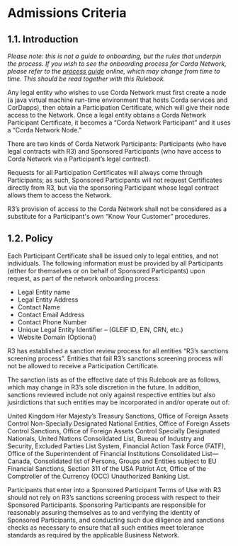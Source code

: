 # Admissions Criteria

## 1.1. Introduction

*Please note: this is not a guide to onboarding, but the rules that underpin the process. If you wish to see the onboarding process for Corda Network, please refer to the [process guide](https://corda.network/joining-corda-network/onboarding-workflow) online, which may change from time to time. This should be read together with this Rulebook.*

Any legal entity who wishes to use Corda Network must first create a node (a java virtual machine run-time environment that hosts Corda services and CorDapps), then obtain a Participation Certificate, which will give their node access to the Network. Once a legal entity obtains a Corda Network Participant Certificate, it becomes a “Corda Network Participant” and it uses a “Corda Network Node.”

There are two kinds of Corda Network Participants: Participants (who have legal contracts with R3) and Sponsored Participants (who have access to Corda Network via a Participant’s legal contract).

Requests for all Participation Certificates will always come through Participants; as such, Sponsored Participants will not request Certificates directly from R3, but via the sponsoring Participant whose legal contract allows them to access the Network.

R3’s provision of access to the Corda Network shall not be considered as a substitute for a Participant's own “Know Your Customer” procedures. 




## 1.2. Policy

Each Participant Certificate shall be issued only to legal entities, and not individuals. The following information must be provided by all Participants (either for themselves or on behalf of Sponsored Participants) upon request, as part of the network onboarding process:
- Legal Entity name
- Legal Entity Address
- Contact Name
- Contact Email Address
- Contact Phone Number
- Unique Legal Entity Identifier – (GLEIF ID, EIN, CRN, etc.)
- Website Domain (Optional)

R3 has established a sanction review process for all entities “R3’s sanctions screening process”. Entities that fail R3’s sanctions screening process will not be allowed to receive a Participation Certificate.

The sanction lists as of the effective date of this Rulebook are as follows, which may change in R3’s sole discretion in the future. In addition, sanctions reviewed include not only against respective entities but also jusirdictions that such entities may be incorporated in and/or operate out of:

United Kingdom Her Majesty’s Treasury Sanctions, Office of Foreign Assets Control Non-Specially Designated National Entities, Office of Foreign Assets Control Sanctions, Office of Foreign Assets Control Specially Designated Nationals, United Nations Consolidated List, Bureau of Industry and Security, Excluded Parties List System, Financial Action Task Force (FATF), Office of the Superintendent of Financial Institutions Consolidated List—Canada, Consolidated list of Persons, Groups and Entities subject to EU Financial Sanctions, Section 311 of the USA Patriot Act, Office of the Comptroller of the Currency (OCC) Unauthorized Banking List.

Participants that enter into a Sponsored Participant Terms of Use with R3 should not rely on R3’s sanctions screening process with respect to their Sponsored Participants. Sponsoring Participants are responsible for reasonably assuring themselves as to and verifying the identity of Sponsored Participants, and conducting such due diligence and sanctions checks as necessary to ensure that all such entities meet tolerance standards as required by the applicable Business Network.




